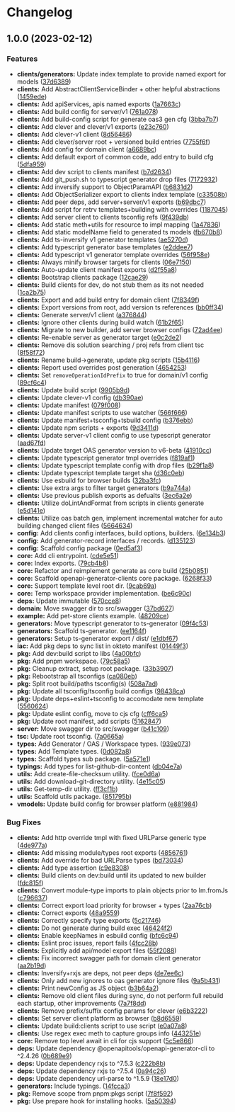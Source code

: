 # Changelog

## 1.0.0 (2023-02-12)


### Features

* **clients/generators:** Update index template to provide named export for models ([37d6389](https://github.com/BradenM/openapi-generator-clients/commit/37d6389facb3f0bdc7029b570e78e7fcdd33e26d))
* **clients:** Add AbstractClientServiceBinder + other helpful abstractions ([1459ede](https://github.com/BradenM/openapi-generator-clients/commit/1459ede24c220bb1b09b325a217d63bcc53f20fe))
* **clients:** Add apiServices, apis named exports ([1a7663c](https://github.com/BradenM/openapi-generator-clients/commit/1a7663c86b1b71945d104e16add67bd726c99414))
* **clients:** Add build config for server/v1 ([761a078](https://github.com/BradenM/openapi-generator-clients/commit/761a0785520b0c8d76752b3cacd15fdcf6fc0229))
* **clients:** Add build-config script for generate oas3 gen cfg ([3bba7b7](https://github.com/BradenM/openapi-generator-clients/commit/3bba7b7044406e59e34be3a3180ffe0cb922f0ba))
* **clients:** Add clever and clever/v1 exports ([e23c760](https://github.com/BradenM/openapi-generator-clients/commit/e23c7600996f1269b861d5d7301e610c5919636e))
* **clients:** Add clever-v1 client ([8d56486](https://github.com/BradenM/openapi-generator-clients/commit/8d56486da04cf0fb2456a1a8fd22d29bcd1a15f8))
* **clients:** Add clever/server root + versioned build entries ([7755f6f](https://github.com/BradenM/openapi-generator-clients/commit/7755f6f060f7484a7361293d5e47758f7ed417c3))
* **clients:** Add config for domain client ([a6689bc](https://github.com/BradenM/openapi-generator-clients/commit/a6689bcf7758461e387ea5f911ea12d3dd630d2a))
* **clients:** Add default export of common code, add entry to build cfg ([5dfa959](https://github.com/BradenM/openapi-generator-clients/commit/5dfa959124b3b2bfcd81aae687de6a9fb3a10a4d))
* **clients:** Add dev script to clients manifest ([b7d2634](https://github.com/BradenM/openapi-generator-clients/commit/b7d26347a3aeac220ab29433cfbde0be5ce0088a))
* **clients:** Add git_push.sh to typescript generator drop files ([7172932](https://github.com/BradenM/openapi-generator-clients/commit/7172932675199534be76c3ae5134e3ebce695005))
* **clients:** Add inversify support to ObjectParamAPI ([b6831d2](https://github.com/BradenM/openapi-generator-clients/commit/b6831d25092142e4d633b399d02fe87430f35fbc))
* **clients:** Add ObjectSerializer export to clients index template ([c33508b](https://github.com/BradenM/openapi-generator-clients/commit/c33508b8029d8f0dc5d3c179c90ac8277845a3e6))
* **clients:** Add peer deps, add server+server/v1 exports ([b69dbc7](https://github.com/BradenM/openapi-generator-clients/commit/b69dbc74b88e72308cff078090c3c09832ff5e8f))
* **clients:** Add script for retrv templates+building with overrides ([1187045](https://github.com/BradenM/openapi-generator-clients/commit/11870459cfe6666a104adec4a28e01f31901dbe4))
* **clients:** Add server client to clients tsconfig refs ([9f439db](https://github.com/BradenM/openapi-generator-clients/commit/9f439db2324333ad3305907c883ff214658b1424))
* **clients:** Add static meth+utils for resource to impl mapping ([1a47836](https://github.com/BradenM/openapi-generator-clients/commit/1a47836c4f0d8f350601eb18b70f7ef822d73f61))
* **clients:** Add static modelName field to generated ts models ([fb670b8](https://github.com/BradenM/openapi-generator-clients/commit/fb670b8de5e93e3c05bf2977b9b6875a81842a20))
* **clients:** Add ts-inversify v1 generator templates ([ae5270d](https://github.com/BradenM/openapi-generator-clients/commit/ae5270d39cfd1825b700d6dbc1a136a8a31b9121))
* **clients:** Add typescript generator base templates ([e2ddee7](https://github.com/BradenM/openapi-generator-clients/commit/e2ddee780dcc59679d2a242049622047994cbd30))
* **clients:** Add typescript v1 generator template overrides ([56f958e](https://github.com/BradenM/openapi-generator-clients/commit/56f958e5d9fdbb2772c1d6e3e2424d6c429e8fab))
* **clients:** Always minify browser targets for clients ([06e7150](https://github.com/BradenM/openapi-generator-clients/commit/06e71504f30f1b41b9ab2d332f511b70ccf7861d))
* **clients:** Auto-update client manifest exports ([d2f55a8](https://github.com/BradenM/openapi-generator-clients/commit/d2f55a8db8662541a1b0fbbdef32e721b9e0df7f))
* **clients:** Bootstrap clients package ([12cae29](https://github.com/BradenM/openapi-generator-clients/commit/12cae29126c1a3dc0c5ba70f2a67b75138301888))
* **clients:** Build clients for dev, do not stub them as its not needed ([1ca2b75](https://github.com/BradenM/openapi-generator-clients/commit/1ca2b7534d40b130ab2f966ac211a6a4ad04c000))
* **clients:** Export and add build entry for domain client ([7f8349f](https://github.com/BradenM/openapi-generator-clients/commit/7f8349feb15785a81235170f77d71edccc2ef602))
* **clients:** Export versions from root, add version ts references ([bb0ff34](https://github.com/BradenM/openapi-generator-clients/commit/bb0ff349c59b3337f541be5632fdb1fd62f4a2d8))
* **clients:** Generate server/v1 client ([a376844](https://github.com/BradenM/openapi-generator-clients/commit/a37684465af85b9c564acf287adaf2d24a8425ae))
* **clients:** Ignore other clients during build watch ([61b2f65](https://github.com/BradenM/openapi-generator-clients/commit/61b2f65611f3be39372b6f7ff902cd8e9b66a6c1))
* **clients:** Migrate to new builder, add server browser configs ([72ad4ee](https://github.com/BradenM/openapi-generator-clients/commit/72ad4eec383eec526c747797040957a78e6ffd34))
* **clients:** Re-enable server as generator target ([e0c2de2](https://github.com/BradenM/openapi-generator-clients/commit/e0c2de29cb3e37ce82ff62f91e0300be31cbbd06))
* **clients:** Remove dis solution searching / proj refs from client tsc ([8f58f72](https://github.com/BradenM/openapi-generator-clients/commit/8f58f72958dc18b77fef7b86018f3c5971d67de9))
* **clients:** Rename build-&gt;generate, update pkg scripts ([15b4116](https://github.com/BradenM/openapi-generator-clients/commit/15b41162f1e1c4962c0e585ef651c09d105ea8ac))
* **clients:** Report used overrides post generation ([4654253](https://github.com/BradenM/openapi-generator-clients/commit/4654253dad9b67ef690ff053a281db98a7ba31fc))
* **clients:** Set `removeOperationIdPrefix` to true for domain/v1 config ([89cf6c4](https://github.com/BradenM/openapi-generator-clients/commit/89cf6c493ef05f38828d33527a363dfb8681312b))
* **clients:** Update build script ([9905b9d](https://github.com/BradenM/openapi-generator-clients/commit/9905b9d901ee2e5449aff2dcdd7430fe4184eb9a))
* **clients:** Update clever-v1 config ([db390ae](https://github.com/BradenM/openapi-generator-clients/commit/db390ae2992ab2bc21fbcab3569edb73242da9a2))
* **clients:** Update manifest ([079f008](https://github.com/BradenM/openapi-generator-clients/commit/079f008fc13c6c2bf7a0abb464a95214a661d028))
* **clients:** Update manifest scripts to use watcher ([566f666](https://github.com/BradenM/openapi-generator-clients/commit/566f666389f6de73f565831e168bf7d15ac12c2a))
* **clients:** Update manifest+tsconfig+tsbuild config ([b376ebb](https://github.com/BradenM/openapi-generator-clients/commit/b376ebbebcdae37b679dc69eacda04f52a9be699))
* **clients:** Update npm scripts + exports ([9d3411d](https://github.com/BradenM/openapi-generator-clients/commit/9d3411d29ccf98c0eeed214c47700e8147d23438))
* **clients:** Update server-v1 client config to use typescript generator ([aad67fd](https://github.com/BradenM/openapi-generator-clients/commit/aad67fd36e4062b939dd2750cd21bb7006dcb98e))
* **clients:** Update target OAS generator version to v6-beta ([41910cc](https://github.com/BradenM/openapi-generator-clients/commit/41910ccd13f4906aeb5f2f9f9046249e41879e29))
* **clients:** Update typescript generator tmpl overrides ([f819af1](https://github.com/BradenM/openapi-generator-clients/commit/f819af1a90f02ca04fcfee25bc4d64bee3e42182))
* **clients:** Update typescript template config with drop files ([b29f1a8](https://github.com/BradenM/openapi-generator-clients/commit/b29f1a8d0fe5d359bb7cd08194904f2fef0fa2d8))
* **clients:** Update typescript template target sha ([d36c0eb](https://github.com/BradenM/openapi-generator-clients/commit/d36c0eb2285a5ad7bc0362ea06e8a06bef44bb59))
* **clients:** Use esbuild for browser builds ([32ba3fc](https://github.com/BradenM/openapi-generator-clients/commit/32ba3fc2bc3da93a8b9932e70b27924cc878f611))
* **clients:** Use extra args to filter target generators ([b9a744a](https://github.com/BradenM/openapi-generator-clients/commit/b9a744a299c278e13b67b86cc3fb002feb9dae6a))
* **clients:** Use previous publish exports as defualts ([3ec6a2e](https://github.com/BradenM/openapi-generator-clients/commit/3ec6a2eebc3777be8ead7a4ae8a3d01b9ab48564))
* **clients:** Utilize doLintAndFormat from scripts in clients generate ([e5d141e](https://github.com/BradenM/openapi-generator-clients/commit/e5d141e389767b499bf96d6f239a41d7b052f5dc))
* **clients:** Utilize oas batch gen, implement incremental watcher for auto building changed client files ([5664634](https://github.com/BradenM/openapi-generator-clients/commit/5664634f0498048dd860a0b77bca8cef1040534f))
* **config:** Add clients config interfaces, build options, builders. ([6e134b3](https://github.com/BradenM/openapi-generator-clients/commit/6e134b3541fb2cf3f4eb261b867c19ea6f5768cb))
* **config:** Add generator-record interfaces / records. ([d135123](https://github.com/BradenM/openapi-generator-clients/commit/d135123eaa298fd8f91b184a810ee8f9f6d30410))
* **config:** Scaffold config package ([0ed5af3](https://github.com/BradenM/openapi-generator-clients/commit/0ed5af32d2a046ce208bf344e4d3bdd576d5a04c))
* **core:** Add cli entrypoint. ([cde5e51](https://github.com/BradenM/openapi-generator-clients/commit/cde5e51c0566d9b201de8a6be37e2299a103b2b1))
* **core:** Index exports. ([79cb4b8](https://github.com/BradenM/openapi-generator-clients/commit/79cb4b869fc22889aab2dadfc5d07785609ec61c))
* **core:** Refactor and reimplement generate as core build ([25b0851](https://github.com/BradenM/openapi-generator-clients/commit/25b085160348fb6f6f581b3fd0cbbe3900fb715c))
* **core:** Scaffold openapi-generator-clients core package. ([6268f33](https://github.com/BradenM/openapi-generator-clients/commit/6268f3317d001b5002f985cbff4c39cac2f45555))
* **core:** Support template level root dir. ([9cab69a](https://github.com/BradenM/openapi-generator-clients/commit/9cab69ad6ae9850e2875d73033f65242ad9af383))
* **core:** Temp workspace provider implementation. ([be6c90c](https://github.com/BradenM/openapi-generator-clients/commit/be6c90cc65fef3782c64b40ce8ba2cd4b1852331))
* **deps:** Update immutable ([570cce8](https://github.com/BradenM/openapi-generator-clients/commit/570cce8bfefe072eeafc695acb39db4c7ab2bbb6))
* **domain:** Move swagger dir to src/swagger ([37bd627](https://github.com/BradenM/openapi-generator-clients/commit/37bd62712055e7fbf67e0f7c7644f81b9ba6662e))
* **example:** Add pet-store clients example. ([48209ce](https://github.com/BradenM/openapi-generator-clients/commit/48209ceae41887a1cf66e61e2b4f1b4f572d5639))
* **generators:** Move typescript generator to ts-generator ([09f4c53](https://github.com/BradenM/openapi-generator-clients/commit/09f4c53f864a112196d7a89b62f6d5b4aa4da62d))
* **generators:** Scaffold ts-generator. ([ee1164f](https://github.com/BradenM/openapi-generator-clients/commit/ee1164f5169336a614319b3ef8b92b7c4bb2b776))
* **generators:** Setup ts-generator export / dist/ ([e1dbf67](https://github.com/BradenM/openapi-generator-clients/commit/e1dbf67ae08fda77b127d4fc2a895df144b77509))
* **iac:** Add pkg deps to sync list in okteto manifest ([01449f3](https://github.com/BradenM/openapi-generator-clients/commit/01449f35025f261117812e17755d8ed35987f539))
* **pkg:** Add dev:build script to libs ([4a00bfc](https://github.com/BradenM/openapi-generator-clients/commit/4a00bfc1d49717c69c2728c935c8c78e98b98a8c))
* **pkg:** Add pnpm workspace. ([79c58a5](https://github.com/BradenM/openapi-generator-clients/commit/79c58a508d1903be6e4c90b8eee072eead230e26))
* **pkg:** Cleanup extract, setup root package. ([33b3907](https://github.com/BradenM/openapi-generator-clients/commit/33b3907f01b832f6544eab49f64891d95f71f3c4))
* **pkg:** Rebootstrap all tsconfigs ([ca080eb](https://github.com/BradenM/openapi-generator-clients/commit/ca080ebdb269f022a77a576cf7d4684abf0e6887))
* **pkg:** Split root build/paths tsconfig(s) ([508a7ad](https://github.com/BradenM/openapi-generator-clients/commit/508a7ad805ee4a1c1bee38127d119eb4905ea9ba))
* **pkg:** Update all tsconfig/tsconfig build configs ([98438ca](https://github.com/BradenM/openapi-generator-clients/commit/98438cad087190ea22e135354d99a8ad39e41a15))
* **pkg:** Update deps+eslint+tsconfig to accomodate new template ([5560624](https://github.com/BradenM/openapi-generator-clients/commit/5560624e06947f05ae049c9627d66c489350a281))
* **pkg:** Update eslint config, move to cjs cfg ([cff6ca5](https://github.com/BradenM/openapi-generator-clients/commit/cff6ca5af2dc6247055eb895e7fc68ce6247bf16))
* **pkg:** Update root manifest, add scripts ([5162847](https://github.com/BradenM/openapi-generator-clients/commit/5162847c34706ed0ea167e4bbaef13ff61f571a4))
* **server:** Move swagger dir to src/swagger ([b41c109](https://github.com/BradenM/openapi-generator-clients/commit/b41c109af9e4fa4d4e31e3e545720b24bdaacbf0))
* **tsc:** Update root tsconfig. ([7a0665a](https://github.com/BradenM/openapi-generator-clients/commit/7a0665aeff9bae48d4f1e10328ce34a7dc791269))
* **types:** Add Generator / OAS / Workspace types. ([939e073](https://github.com/BradenM/openapi-generator-clients/commit/939e07307bdba267f08991aa672966b116c360d8))
* **types:** Add Template types. ([0d082a8](https://github.com/BradenM/openapi-generator-clients/commit/0d082a8d354d03d13c9c2f1339698dcbdeb1a917))
* **types:** Scaffold types sub package. ([5a571e1](https://github.com/BradenM/openapi-generator-clients/commit/5a571e152deab8b5c6c2344795edf34e86e15c77))
* **typings:** Add types for list-github-dir-content ([db04e7a](https://github.com/BradenM/openapi-generator-clients/commit/db04e7a8943b4c384bc3568c369141b6350087be))
* **utils:** Add create-file-checksum utility. ([fce0d6a](https://github.com/BradenM/openapi-generator-clients/commit/fce0d6a1b3f0792673cf95b3148926c4314829c4))
* **utils:** Add download-git-directory utility. ([4e15c05](https://github.com/BradenM/openapi-generator-clients/commit/4e15c05c995224b6aeae729af6bad96cfc3202f3))
* **utils:** Get-temp-dir utility. ([ff3cf1b](https://github.com/BradenM/openapi-generator-clients/commit/ff3cf1b8c69757315931d288368ee07c8b64ee7d))
* **utils:** Scaffold utils package. ([851795b](https://github.com/BradenM/openapi-generator-clients/commit/851795b49d672b1d8cf03be16f3436148151a5b8))
* **vmodels:** Update build config for browser platform ([e881984](https://github.com/BradenM/openapi-generator-clients/commit/e881984941de1f0f6d0447dd1ab20270ff0781a3))


### Bug Fixes

* **clients:** Add http override tmpl with fixed URLParse generic type ([4de977a](https://github.com/BradenM/openapi-generator-clients/commit/4de977a19fddeddccc98edc1e0e2b05ac334b8c5))
* **clients:** Add missing module/types root exports ([4856761](https://github.com/BradenM/openapi-generator-clients/commit/48567614c5086e1049cef07457951904be46306c))
* **clients:** Add override for bad URLParse types ([bd73034](https://github.com/BradenM/openapi-generator-clients/commit/bd730343fc96ec40f845a0b3158afb2258c8f88c))
* **clients:** Add type assertion ([c9e8308](https://github.com/BradenM/openapi-generator-clients/commit/c9e8308648dd8c46900fecd1728e55095b5397ba))
* **clients:** Build clients on dev:build until its updated to new builder ([fdc815f](https://github.com/BradenM/openapi-generator-clients/commit/fdc815f37df9b394875d46871456f72ab5df60a9))
* **clients:** Convert module-type imports to plain objects prior to Im.fromJs ([c796637](https://github.com/BradenM/openapi-generator-clients/commit/c796637cf1e38022f30f80171abcbf23ad38813d))
* **clients:** Correct export load priority for browser + types ([2aa76cb](https://github.com/BradenM/openapi-generator-clients/commit/2aa76cbfd6acb008491bdda5593cef578bcd7c97))
* **clients:** Correct exports ([48a9559](https://github.com/BradenM/openapi-generator-clients/commit/48a9559e0dd3bfb25d2a5f6731772aa10c59454e))
* **clients:** Correctly specify type exports ([5c21746](https://github.com/BradenM/openapi-generator-clients/commit/5c21746d304caa644b946f682246e4c64af2a906))
* **clients:** Do not generate during build exec ([46424f2](https://github.com/BradenM/openapi-generator-clients/commit/46424f2f7f68d1326c3370deed465abd12a50c35))
* **clients:** Enable keepNames in esbuild config ([bfc6c94](https://github.com/BradenM/openapi-generator-clients/commit/bfc6c94a83c3f19511701d597bda5ed786d5b19e))
* **clients:** Eslint proc issues, report fails ([4fcc28b](https://github.com/BradenM/openapi-generator-clients/commit/4fcc28b17d7ccc2271400e1a0b11aa9a29d30920))
* **clients:** Explicitly add api/model export files ([55f2088](https://github.com/BradenM/openapi-generator-clients/commit/55f2088e4e63cb58679cd688bb63dcafad892732))
* **clients:** Fix incorrect swagger path for domain client generator ([aa2b19d](https://github.com/BradenM/openapi-generator-clients/commit/aa2b19d2ab65507371129d5838c6c38e9cd33b29))
* **clients:** Inversify+rxjs are deps, not peer deps ([de7ee6c](https://github.com/BradenM/openapi-generator-clients/commit/de7ee6cfd3a6567743cfa7175cc74532a73f49a0))
* **clients:** Only add new ignores to oas generator ignore files ([9a5b431](https://github.com/BradenM/openapi-generator-clients/commit/9a5b43117361d6b8f1994d17749b7f8bc16de0aa))
* **clients:** Print newConfig as JS object ([b3b64a2](https://github.com/BradenM/openapi-generator-clients/commit/b3b64a2e5c7c6e8c816609d6268ff424f53dcec1))
* **clients:** Remove old client files during sync, do not perform full rebuild each startup, other improvements ([7a7f8dd](https://github.com/BradenM/openapi-generator-clients/commit/7a7f8ddd3ef8711297406090245a85c4bd737bfb))
* **clients:** Remove prefix/suffix config params for clever ([e6b3222](https://github.com/BradenM/openapi-generator-clients/commit/e6b3222f688a809734d2885ba0f4d91054af993c))
* **clients:** Set server client platform as browser ([b8d6559](https://github.com/BradenM/openapi-generator-clients/commit/b8d65595e76d651081d00039fa2c3180b4195872))
* **clients:** Update build:clients script to use script ([e0a07a8](https://github.com/BradenM/openapi-generator-clients/commit/e0a07a81c8c58acd6787c07a32f5405cdc6d010b))
* **clients:** Use regex exec meth to capture groups info ([443251e](https://github.com/BradenM/openapi-generator-clients/commit/443251ea28b609f630118b399da9146dc06c0237))
* **core:** Remove top level await in cli for cjs support ([5c5e866](https://github.com/BradenM/openapi-generator-clients/commit/5c5e866912d7909d630ffae0993484c0aff6aa59))
* **deps:** Update dependency @openapitools/openapi-generator-cli to ^2.4.26 ([0b689e9](https://github.com/BradenM/openapi-generator-clients/commit/0b689e9d06760b90704075d5b3e51c416c690820))
* **deps:** Update dependency rxjs to ^7.5.3 ([c222b8b](https://github.com/BradenM/openapi-generator-clients/commit/c222b8b9f81afcf9c7ad97f1ee08891487b0579e))
* **deps:** Update dependency rxjs to ^7.5.4 ([0a94c26](https://github.com/BradenM/openapi-generator-clients/commit/0a94c264d91a4c157e4ef9f73ab4999ef7efe58f))
* **deps:** Update dependency url-parse to ^1.5.9 ([18e17d0](https://github.com/BradenM/openapi-generator-clients/commit/18e17d0e4ea441eb77e12417872f69e9f1bb62cc))
* **generators:** Include typings. ([14fcca3](https://github.com/BradenM/openapi-generator-clients/commit/14fcca3cda172d1fb65f83d281199a5369e21c9f))
* **pkg:** Remove scope from pnpm:pkgs script ([7f8f592](https://github.com/BradenM/openapi-generator-clients/commit/7f8f592e643c4c5cbe0a9a4a31c01a59c68ab65a))
* **pkg:** Use prepare hook for installing hooks. ([5a50394](https://github.com/BradenM/openapi-generator-clients/commit/5a50394f2fb79b70b47f33b4822a1cd0499e0852))

